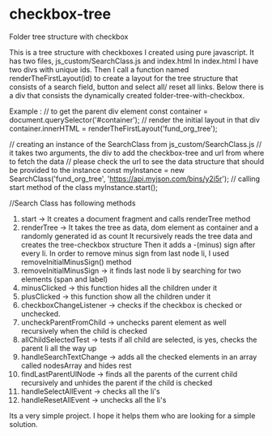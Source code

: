 # checkbox-tree
Folder tree structure with checkbox

This is a tree structure with checkboxes I created using pure javascript. It has two files, js_custom/SearchClass.js and index.html
In index.html I have two divs with unique ids. Then I call a function named renderTheFirstLayout(id) to create a layout for the tree 
structure that consists of a search field, button and select all/ reset all links. Below there is a div that consists the dynamically created
folder-tree-with-checkbox.

Example : 
// to get the parent div element
 const container = document.querySelector('#container');
 // render the initial layout in that div
 container.innerHTML = renderTheFirstLayout('fund_org_tree');
 
 // creating an instance of the SearchClass from js_custom/SearchClass.js
 // it takes two arguments, the div to add the checkbox-tree and url from where to fetch the data
 // please check the url to see the data structure that should be provided to the instance
 const myInstance = new SearchClass('fund_org_tree', 'https://api.myjson.com/bins/y2i5r');
 // calling start method of the class
 myInstance.start();
 
 //Search Class has following methods
 1. start -> It creates a document fragment and calls renderTree method
 2. renderTree -> It takes the tree as data, dom element as container and a randomly generated id as count
    It recursively reads the tree data and creates the tree-checkbox structure
    Then it adds a -(minus) sign after every li. In order to remove minus sign from last node li, 
    I used removeInitialMinusSign() method 
 3. removeInitialMinusSign -> it finds last node li by searching for two elements (span and label)
 4. minusClicked -> this function hides all the children under it
 5. plusClicked -> this function show all the children under it
 6. checkboxChangeListener -> checks if the checkbox is checked or unchecked.
 7. uncheckParentFromChild -> unchecks parent element as well recursively when the child is checked
 8. allChildSelectedTest -> tests if all child are selected, is yes, checks the parent li all the way up
 9. handleSearchTextChange -> adds all the checked elements in an array called nodesArray and hides rest
 10. findLastParentUlNode -> finds all the parents of the current child recursively and unhides the parent if the child is checked
 11. handleSelectAllEvent -> checks all the li's
 12. handleResetAllEvent -> unchecks all the li's
 
 
 Its a very simple project. I hope it helps them who are looking for a simple solution.
